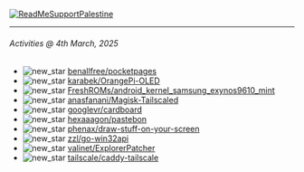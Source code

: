 [![ReadMeSupportPalestine](https://github.com/Safouene1/support-palestine-banner/blob/master/banner-support.svg)](https://github.com/Safouene1/support-palestine-banner)

---

<!--RECENT_ACTIVITY:last_update-->
###### Activities @ 4th March, 2025
<!--RECENT_ACTIVITY:last_update_end-->

<!--RECENT_ACTIVITY:start-->
- ![new_star](https://cdn.jsdelivr.net/gh/Readme-Workflows/Readme-Icons@main/icons/octicons/StarredRepositoryYellow.svg) [benallfree/pocketpages](https://github.com/benallfree/pocketpages)<br>
- ![new_star](https://cdn.jsdelivr.net/gh/Readme-Workflows/Readme-Icons@main/icons/octicons/StarredRepositoryYellow.svg) [karabek/OrangePi-OLED](https://github.com/karabek/OrangePi-OLED)<br>
- ![new_star](https://cdn.jsdelivr.net/gh/Readme-Workflows/Readme-Icons@main/icons/octicons/StarredRepositoryYellow.svg) [FreshROMs/android_kernel_samsung_exynos9610_mint](https://github.com/FreshROMs/android_kernel_samsung_exynos9610_mint)<br>
- ![new_star](https://cdn.jsdelivr.net/gh/Readme-Workflows/Readme-Icons@main/icons/octicons/StarredRepositoryYellow.svg) [anasfanani/Magisk-Tailscaled](https://github.com/anasfanani/Magisk-Tailscaled)<br>
- ![new_star](https://cdn.jsdelivr.net/gh/Readme-Workflows/Readme-Icons@main/icons/octicons/StarredRepositoryYellow.svg) [googlevr/cardboard](https://github.com/googlevr/cardboard)<br>
- ![new_star](https://cdn.jsdelivr.net/gh/Readme-Workflows/Readme-Icons@main/icons/octicons/StarredRepositoryYellow.svg) [hexaaagon/pastebon](https://github.com/hexaaagon/pastebon)<br>
- ![new_star](https://cdn.jsdelivr.net/gh/Readme-Workflows/Readme-Icons@main/icons/octicons/StarredRepositoryYellow.svg) [phenax/draw-stuff-on-your-screen](https://github.com/phenax/draw-stuff-on-your-screen)<br>
- ![new_star](https://cdn.jsdelivr.net/gh/Readme-Workflows/Readme-Icons@main/icons/octicons/StarredRepositoryYellow.svg) [zzl/go-win32api](https://github.com/zzl/go-win32api)<br>
- ![new_star](https://cdn.jsdelivr.net/gh/Readme-Workflows/Readme-Icons@main/icons/octicons/StarredRepositoryYellow.svg) [valinet/ExplorerPatcher](https://github.com/valinet/ExplorerPatcher)<br>
- ![new_star](https://cdn.jsdelivr.net/gh/Readme-Workflows/Readme-Icons@main/icons/octicons/StarredRepositoryYellow.svg) [tailscale/caddy-tailscale](https://github.com/tailscale/caddy-tailscale)<br>
<!--RECENT_ACTIVITY:end-->
